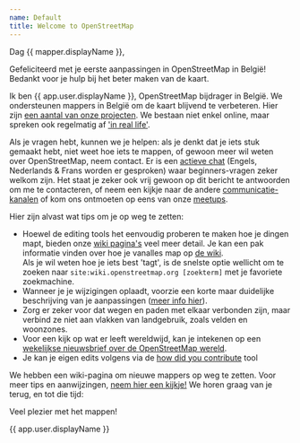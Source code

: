 ```yaml
---
name: Default
title: Welcome to OpenStreetMap
---
```


Dag {{ mapper.displayName }},

Gefeliciteerd met je eerste aanpassingen in OpenStreetMap in België! Bedankt voor je hulp bij het beter maken van de kaart.

Ik ben {{ app.user.displayName }}, OpenStreetMap bijdrager in België. We ondersteunen mappers in België om de kaart blijvend te verbeteren. Hier zijn [een aantal van onze projecten](https://openstreetmap.be/nl/projects.html). We bestaan niet enkel online, maar spreken ook regelmatig af ['in real life'](https://openstreetmap.be/nl/category/event.html).

Als je vragen hebt, kunnen we je helpen: als je denkt dat je iets stuk gemaakt hebt, niet weet hoe iets te mappen, of gewoon meer wil weten over OpenStreetMap, neem contact. Er is een [actieve chat](https://app.element.io/#/room/#osmbe:matrix.org) (Engels, Nederlands & Frans worden er gesproken) waar beginners-vragen zeker welkom zijn. Het staat je zeker ook vrij gewoon op dit bericht te antwoorden om me te contacteren, of neem een kijkje naar de andere [communicatie-kanalen](https://openstreetmap.be/nl/contact.html) of kom ons ontmoeten op eens van onze [meetups](https://www.meetup.com/OpenStreetMap-Belgium/).

Hier zijn alvast wat tips om je op weg te zetten:

* Hoewel de editing tools het eenvoudig proberen te maken hoe je dingen mapt, bieden onze [wiki pagina's](https://wiki.openstreetmap.org/wiki/) veel meer detail. Je kan een pak informatie vinden over hoe je vanalles map op [de wiki](https://wiki.openstreetmap.org/wiki/).  
Als je wil weten hoe je iets best 'tagt', is de snelste optie wellicht om te zoeken naar `site:wiki.openstreetmap.org [zoekterm]` met je favoriete zoekmachine.
* Wanneer je je wijzigingen oplaadt, voorzie een korte maar duidelijke beschrijving van je aanpassingen ([meer info hier](https://wiki.openstreetmap.org/wiki/Good_changeset_comments)).
* Zorg er zeker voor dat wegen en paden met elkaar verbonden zijn, maar verbind ze niet aan vlakken van landgebruik, zoals velden en woonzones.
* Voor een kijk op wat er leeft wereldwijd, kan je intekenen op een [wekelijkse nieuwsbrief over de OpenStreetMap wereld](https://weeklyosm.eu/).
* Je kan je eigen edits volgens via de [how did you contribute](http://hdyc.neis-one.org/) tool

We hebben een wiki-pagina om nieuwe mappers op weg te zetten. Voor meer tips en aanwijzingen, [neem hier een kijkje!](https://wiki.openstreetmap.org/wiki/WikiProject_Belgium/Beginner)
We horen graag van je terug, en tot die tijd:

Veel plezier met het mappen!

{{ app.user.displayName }}
